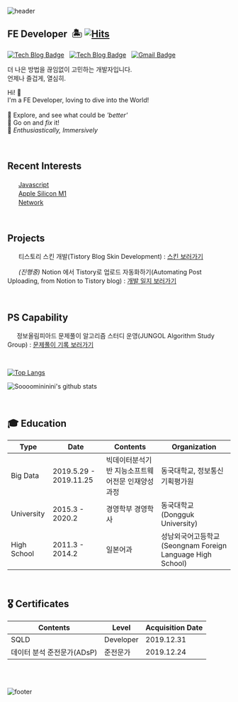 ![header](https://capsule-render.vercel.app/api?type=waving&color=auto&section=header&text=Soomin&fontSize=90)

## FE Developer&nbsp; 🏝 [![Hits](https://hits.seeyoufarm.com/api/count/incr/badge.svg?url=https%3A%2F%2Fgithub.com%2FSoooomininini%2Fhit-counter&count_bg=%232CC6ED&title_bg=%230533DF&icon=&icon_color=%232CC6ED&title=hits&edge_flat=false)](https://hits.seeyoufarm.com) 


[![Tech Blog Badge](https://img.shields.io/static/v1?label=Tistory&message=Soomingworld&color=bae8e8&labelColor=272343&link=https://soomingworld.tistory.com/)](https://soomingworld.tistory.com/)
&nbsp; [![Tech Blog Badge](http://img.shields.io/badge/-Notion%20Page-lightgrey?style=flat&logo=notion&link=https://www.notion.so/Soomin-1b66e1d1889b455eb1bef4fa92aecc21/)](https://www.notion.so/Soomin-1b66e1d1889b455eb1bef4fa92aecc21) &nbsp; 
 [![Gmail Badge](https://img.shields.io/badge/Gmail-d14836?style=flat&logo=Gmail&logoColor=white&link=mailto:ananan199568@gmail.com)](mailto:ananan199568@gmail.com)

<p>
더 나은 방법을 끊임없이 고민하는 개발자입니다.<br>
언제나 즐겁게, 열심히.
</p>
<p>
Hi! 🙌 <br>
I'm a FE Developer, loving to dive into the World!
<br><br>
🌱 Explore, and see what could be <i>'better'</i><br>
👊 Go on and <i>fix</i> it! <br>
💜  <i>Enthusiastically, Immersively</i>

</p>
<br>


## Recent Interests
<img src="https://www.flaticon.com/svg/vstatic/svg/919/919828.svg?token=exp=1619919839~hmac=79d56ae12b3535e536e3850ecca02acc" width="17px">&nbsp; [Javascript](https://www.notion.so/Javascript-1bc189951dc34f358a6f6b8f0fea267f)  <br>
<img src="https://www.flaticon.com/premium-icon/icons/svg/15/15476.svg" width="17px">&nbsp; [Apple Silicon M1](https://www.notion.so/Apple-Silicon-856fa04c0e62461e89ad1af3056a99c4) <br>
<img src="https://www.flaticon.com/svg/vstatic/svg/566/566067.svg?token=exp=1619920033~hmac=8a26b880517212eae70a2922928b03d2" width="17px"> &nbsp;[Network](https://www.notion.so/Network-Knowledge-efba9e4160854d749f79f65a0187cfc7)

<br>


## Projects
  <img src="https://www.flaticon.com/svg/vstatic/svg/1069/1069159.svg?token=exp=1619920983~hmac=abeb6dbcfd65b811ff6482474c6a4d24" width="17px"> &nbsp;티스토리 스킨 개발(Tistory Blog Skin Development) : [스킨 보러가기](https://testingworld.tistory.com)
  

 <img src="https://www.flaticon.com/svg/vstatic/svg/3079/3079165.svg?token=exp=1619921057~hmac=ce7cba706fcb2aa49c5a0eac16e3d3a6" width="17px"> &nbsp;<i>(진행중)</i> Notion 에서 Tistory로 업로드 자동화하기(Automating Post Uploading, from Notion to Tistory blog) : [개발 일지 보러가기](https://www.notion.so/Project-b4fd7ade50754856b9f2ddc990876661)

<br>

## PS Capability


  <img src="https://www.flaticon.com/svg/vstatic/svg/2103/2103620.svg?token=exp=1619921348~hmac=153c4993be84962b8502374feaa0ec73" width="17px">&nbsp;정보올림피아드 문제풀이 알고리즘 스터디 운영(JUNGOL Algorithm Study Group) : [문제풀이 기록 보러가기](https://www.notion.so/a538d6e508264366aca7d3cecfb1fcbf?v=d5be3f4f042f414592756182d3208966)
  
<br>

 [![Top Langs](https://github-readme-stats.vercel.app/api/top-langs/?username=Soooomininini&layout=compact)](https://github.com/Soooomininini/github-readme-stats) 

![Soooomininini's github stats](https://github-readme-stats.vercel.app/api?username=Soooomininini&show_icons=true&theme=tokyonight&count_private=true)

<br>

## 🎓 Education


Type |  Date | Contents | Organization
------ | ----- | ----- | ----- 
Big Data | 2019.5.29 - 2019.11.25 | 빅데이터분석기반 지능소프트웨어전문 인재양성과정 | 동국대학교, 정보통신기획평가원|
University | 2015.3 - 2020.2 | 경영학부 경영학사 | 동국대학교 <br> (Dongguk University)|
High School | 2011.3 - 2014.2 | 일본어과 | 성남외국어고등학교 (Seongnam Foreign Language High School)

 <br>

## 🎖 Certificates
Contents | Level| Acquisition Date|
 ---| --- | ---|
SQLD | Developer | 2019.12.31
데이터 분석 준전문가(ADsP) | 준전문가 | 2019.12.24

<br>
<br>


![footer](https://capsule-render.vercel.app/api?type=waving&color=auto&section=footer&fontSize=90)

<br>


  
